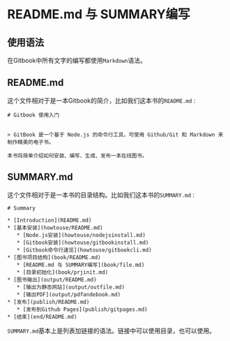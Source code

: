 # README.md 与 SUMMARY编写

## 使用语法

在Gitbook中所有文字的编写都使用```Markdown```语法。

## README.md

这个文件相对于是一本Gitbook的简介，比如我们这本书的```README.md``` :

```
# Gitbook 使用入门


> GitBook 是一个基于 Node.js 的命令行工具，可使用 Github/Git 和 Markdown 来制作精美的电子书。

本书将简单介绍如何安装、编写、生成、发布一本在线图书。
```

## SUMMARY.md

这个文件相对于是一本书的目录结构。比如我们这本书的```SUMMARY.md``` :


```
# Summary

* [Introduction](README.md)
* [基本安装](howtouse/README.md)
   * [Node.js安装](howtouse/nodejsinstall.md)
   * [Gitbook安装](howtouse/gitbookinstall.md)
   * [Gitbook命令行速览](howtouse/gitbookcli.md)
* [图书项目结构](book/README.md)
   * [README.md 与 SUMMARY编写](book/file.md)
   * [目录初始化](book/prjinit.md)
* [图书输出](output/README.md)
   * [输出为静态网站](output/outfile.md)
   * [输出PDF](output/pdfandebook.md)
* [发布](publish/README.md)
   * [发布到Github Pages](publish/gitpages.md)
* [结束](end/README.md)
```

```SUMMARY.md```基本上是列表加链接的语法。链接中可以使用目录，也可以使用。
